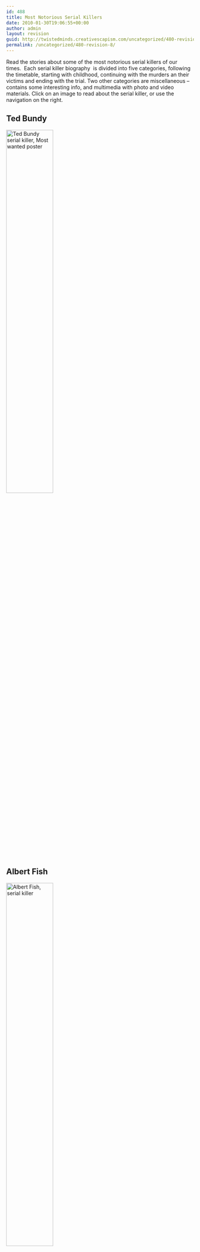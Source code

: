 ```yaml
---
id: 488
title: Most Notorious Serial Killers
date: 2010-01-30T19:06:55+00:00
author: admin
layout: revision
guid: http://twistedminds.creativescapism.com/uncategorized/480-revision-8/
permalink: /uncategorized/480-revision-8/
---
```

<p class="dropcap-first">
  Read the stories about some of the most notorious serial killers of our times.  Each serial killer biography  is divided into five categories, following the timetable, starting with childhood, continuing with the murders an their victims and ending with the trial. Two other categories are miscellaneous &#8211; contains some interesting info, and multimedia with photo and video materials. Click on an image to read about the serial killer, or use the navigation on the right.
</p>

<div class="left">
  <h2>
    Ted Bundy
  </h2>
  
  <p>
    <a href="/ted-bundy/" title="ted bundy's childhood"><img src="img/tedbundy/bundywanted.jpg" alt="Ted Bundy serial killer, Most wanted poster" title="Ted Bundy photo" width="50%" /></a><br />
  </p>
  
  <h2>
    Albert Fish
  </h2>
  
  <p>
    <a href="/albert-fish/" title="albert fish's childhood"><img src="wordpress/wp-content/gallery/albertfish/fish2.jpg" alt="Albert Fish, serial killer" title="Albert Fish photo" width="50%" /></a>
  </p>
  
  <h2>
    Ted Bundy
  </h2>
  
  <p>
    <a href="/ted-bundy/" title="ted bundy's childhood"><img src="img/tedbundy/bundywanted.jpg" alt="Ted Bundy, Most wanted poster" title="Ted Bundy photo" width="50%" /></a>
  </p>
